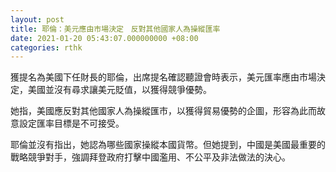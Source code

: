 ```yaml
---
layout: post
title: 耶倫：美元應由市場決定　反對其他國家人為操縱匯率
date: 2021-01-20 05:43:07.000000000 +08:00
categories: rthk
---
```


獲提名為美國下任財長的耶倫，出席提名確認聽證會時表示，美元匯率應由市場決定，美國並沒有尋求讓美元貶值，以獲得競爭優勢。

她指，美國應反對其他國家人為操縱匯市，以獲得貿易優勢的企圖，形容為此而故意設定匯率目標是不可接受。

耶倫並沒有指出，她認為哪些國家操縱本國貨幣。但她提到，中國是美國最重要的戰略競爭對手，強調拜登政府打擊中國濫用、不公平及非法做法的決心。
